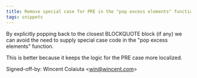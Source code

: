 ```yaml
---
title: Remove special case for PRE in the "pop excess elements" function (wikitext, 504bb6e)
tags: snippets
---
```


By explicitly popping back to the closest BLOCKQUOTE block (if any) we can avoid the need to supply special case code in the "pop excess elements" function.

This is better because it keeps the logic for the PRE case more localized.

Signed-off-by: Wincent Colaiuta &lt;win@wincent.com&gt;
